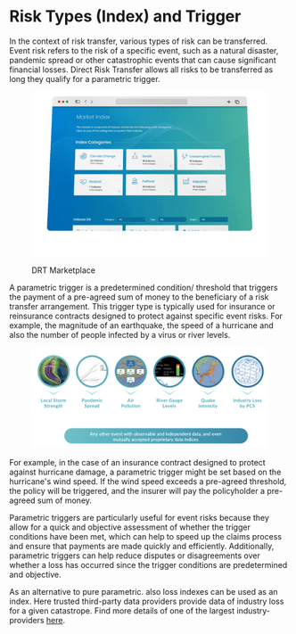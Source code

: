 # Risk Types (Index) and Trigger

In the context of risk transfer, various types of risk can be transferred. Event risk refers to the risk of a specific event, such as a natural disaster, pandemic spread or other catastrophic events that can cause significant financial losses. Direct Risk Transfer allows all risks to be transferred as long they qualify for a parametric trigger.

<figure><img src="../.gitbook/assets/image (9) (1).png" alt=""><figcaption><p>DRT Marketplace</p></figcaption></figure>

A parametric trigger is a predetermined condition/ threshold that triggers the payment of a pre-agreed sum of money to the beneficiary of a risk transfer arrangement. This trigger type is typically used for insurance or reinsurance contracts designed to protect against specific event risks. For example, the magnitude of an earthquake, the speed of a hurricane and also the number of people infected by a virus or river levels.

<figure><img src="../.gitbook/assets/image (18).png" alt=""><figcaption></figcaption></figure>

For example, in the case of an insurance contract designed to protect against hurricane damage, a parametric trigger might be set based on the hurricane's wind speed. If the wind speed exceeds a pre-agreed threshold, the policy will be triggered, and the insurer will pay the policyholder a pre-agreed sum of money.

Parametric triggers are particularly useful for event risks because they allow for a quick and objective assessment of whether the trigger conditions have been met, which can help to speed up the claims process and ensure that payments are made quickly and efficiently. Additionally, parametric triggers can help reduce disputes or disagreements over whether a loss has occurred since the trigger conditions are predetermined and objective.

As an alternative to pure parametric. also loss indexes can be used as an index. Here trusted third-party data providers provide data of industry loss for a given catastrope. Find more details of one of the largest industry-providers [here](https://www.verisk.com/insurance/products/property-claim-services/pcs-catastrophe-loss-index/).
